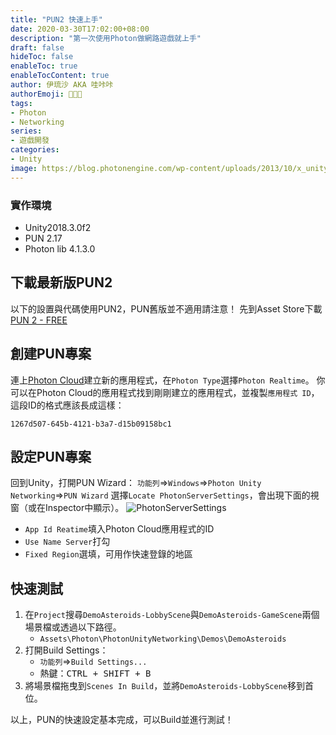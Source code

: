```yaml
---
title: "PUN2 快速上手"
date: 2020-03-30T17:02:00+08:00
description: "第一次使用Photon做網路遊戲就上手"
draft: false
hideToc: false
enableToc: true
enableTocContent: true
author: 伊琉沙 AKA 哇咔咔
authorEmoji: 👩🏿‍🚀
tags: 
- Photon
- Networking
series:
- 遊戲開發
categories:
- Unity
image: https://blog.photonengine.com/wp-content/uploads/2013/10/x_unitynetworking.jpg
---
```

### 實作環境
+ Unity2018.3.0f2
+ PUN 2.17
+ Photon lib 4.1.3.0
## 下載最新版PUN2
以下的設置與代碼使用PUN2，PUN舊版並不適用請注意！
先到Asset Store下載[PUN 2 - FREE](https://assetstore.unity.com/packages/tools/network/pun-2-free-119922)
## 創建PUN專案
連上[Photon Cloud](https://dashboard.photonengine.com/zh-TW/App/Create)建立新的應用程式，在`Photon Type`選擇`Photon Realtime`。
你可以在Photon Cloud的應用程式找到剛剛建立的應用程式，並複製`應用程式 ID`，這段ID的格式應該長成這樣：
```
1267d507-645b-4121-b3a7-d15b09158bc1
```
## 設定PUN專案
回到Unity，打開PUN Wizard：
`功能列`=>`Windows`=>`Photon Unity Networking`=>`PUN Wizard`
選擇`Locate PhotonServerSettings`，會出現下面的視窗（或在Inspector中顯示）。
![PhotonServerSettings](/images/post/PhotonServerSettings.png)
+ `App Id Reatime`填入Photon Cloud應用程式的ID
+ `Use Name Server`打勾
+ `Fixed Region`選填，可用作快速登錄的地區
## 快速測試
1. 在`Project`搜尋`DemoAsteroids-LobbyScene`與`DemoAsteroids-GameScene`兩個場景檔或透過以下路徑。
    + `Assets\Photon\PhotonUnityNetworking\Demos\DemoAsteroids`
2. 打開Build Settings：
    + `功能列`=>`Build Settings...`
    + 熱鍵：<kbd><kbd>CTRL</kbd> + <kbd>SHIFT</kbd> + <kbd>B</kbd></kbd>
3. 將場景檔拖曳到`Scenes In Build`，並將`DemoAsteroids-LobbyScene`移到首位。

以上，PUN的快速設定基本完成，可以Build並進行測試！